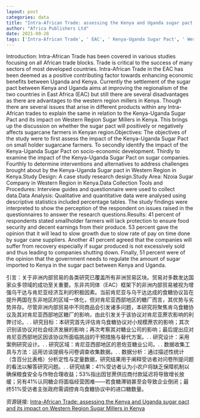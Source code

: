 ```yaml
---
layout: post
categories: data
title: "Intra-African Trade: assessing the Kenya and Uganda sugar pact and its impact on Western Region Sugar Millers in Kenya"
author: "Africa Publishers Ltd"
date: 2021-09-28
tags: ['Intra-African Trade', ' EAC', ' Kenya-Uganda Sugar Pact', ' Western Region Sugar Millers', ' sugarcane farmers', ' socio-economic development', ' sugar companies', ' interventions', ' Nzoia Sugar Company', ' qualitative data', ' quantitative data', ' descriptive statistics', ' food security', ' decent earnings', ' slow growth', ' government regulation']
---
```


Introduction: Intra-African Trade has been covered in various studies focusing on all African trade blocks. Trade is critical to the success of many sectors of most developed countries. Intra-African Trade in the EAC has been deemed as a positive contributing factor towards enhancing economic benefits between Uganda and Kenya. Currently the settlement of the sugar pact between Kenya and Uganda aims at improving the regionalism of the two countries in East Africa (EAC) but still there are several disadvantages as there are advantages to the western region millers in Kenya. Though there are several issues that arise in different products within any Intra-African trades to explain the same in relation to the Kenya-Uganda Sugar Pact and its impact on Western Region Sugar Millers in Kenya. This brings up the discussion on whether the sugar pact will positively or negatively affects sugarcane farmers in Kenyan region.Objectives: The objectives of the study were to first assess the impact of the Kenya-Uganda Sugar Pact on small holder sugarcane farmers. To secondly identify the impact of the Kenya-Uganda Sugar Pact on socio-economic development. Thirdly to examine the impact of the Kenya-Uganda Sugar Pact on sugar companies. Fourthly to determine interventions and alternatives to address challenges brought about by the Kenya-Uganda Sugar pact in Western Region in Kenya.Study Design: A case study research design.Study Area: Nzoia Sugar Company in Western Region in Kenya.Data Collection Tools and Procedures: Interview guides and questionnaire were used to collect data.Data Analysis: Qualitative and quantitative data were analysed using descriptive statistics included percentage tables. The study findings were interpreted to show the perception of the respondent on issues raised in the questionnaires to answer the research questions.Results: 41 percent of respondents stated smallholder farmers will lack protection to ensure food security and decent earnings from their produce. 53 percent gave the opinion that it will lead to slow growth due to slow rate of pay on time done by sugar cane suppliers. Another 41 percent agreed that the companies will suffer from recovery especially if sugar produced is not excessively sold and thus leading to companies shutting down. Finally, 51 percent were of the opinion that the government needs to regulate the amount of sugar imported to Kenya in the sugar pact between Kenya and Uganda.

引言：关于非洲内部贸易的各类研究已覆盖所有非洲贸易区块。贸易对多数发达国家众多领域的成功至关重要。东非共同体（EAC）框架下的非洲内部贸易被视为增强乌干达与肯尼亚经济互利的积极因素。当前肯尼亚与乌干达达成的食糖协议旨在提升两国在东非地区的区域一体化，但对肯尼亚西部地区的糖厂而言，其优势与劣势并存。尽管非洲内部贸易中不同商品会引发诸多问题，本研究将聚焦肯乌食糖协议及其对肯尼亚西部地区糖厂的影响，由此引发关于该协议对肯尼亚蔗农影响的利弊讨论。. . 研究目标：本研究首先评估肯乌食糖协议对小规模蔗农的影响；其次识别该协议对社会经济发展的影响；再次考察其对糖业公司的影响；最后提出应对肯尼亚西部地区因该协议所面临挑战的干预措施与替代方案。. . 研究设计：采用案例研究设计。. . 研究区域：肯尼亚西部地区的恩佐亚糖业公司。. . 数据收集工具与方法：运用访谈提纲与问卷调查收集数据。. . 数据分析：通过描述性统计（含百分比表格）分析定性与定量数据，研究结果用于阐释受访者对问卷所提问题的看法以解答研究问题。. . 研究结果：41%受访者认为小农户将缺乏保障机制以确保粮食安全与作物合理收益；53%指出因甘蔗供应商付款延迟将导致增长放缓；另有41%认同糖企将面临经营困难——若食糖滞销甚至会导致企业倒闭；最终51%受访者主张政府需调控肯乌食糖协议中的进口糖数量。

资源链接: [Intra-African Trade: assessing the Kenya and Uganda sugar pact and its impact on Western Region Sugar Millers in Kenya](https://doi.org/10.11922/sciencedb.01183)
